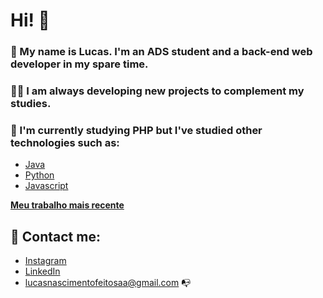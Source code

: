 # Hi! 🎈

### 🙂 My name is Lucas. I'm an ADS student and a back-end web developer in my spare time.
### 👨‍💻 I am always developing new projects to complement my studies.
### 🌱 I'm currently studying PHP but I've studied other technologies such as:
- [Java](https://github.com/Luccxx/Projeto-Livraria)
- [Python](https://github.com/Luccxx/Perguntas-e-Respostas)
- [Javascript](https://github.com/Luccxx/Movie-DB)

**[Meu trabalho mais recente](https://github.com/Luccxx/Atomic)**

## 📣 Contact me:
- [Instagram](https://www.instagram.com/_1uccass)
- [LinkedIn](https://www.linkedin.com/in/lucas-nascimento-58b352244/)
- lucasnascimentofeitosaa@gmail.com 📭
<!--
**Luccxx/Luccxx** is a ✨ _special_ ✨ repository because its `README.md` (this file) appears on your GitHub profile.

Here are some ideas to get you started:

- 🔭 I’m currently working on ...
- 🌱 I’m currently learning ...
- 👯 I’m looking to collaborate on ...
- 🤔 I’m looking for help with ...
- 💬 Ask me about ...
- 📫 How to reach me: ...
- 😄 Pronouns: ...
- ⚡ Fun fact: ...
-->
